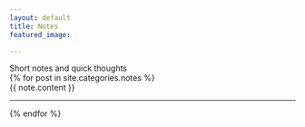 ```yaml
---
layout: default
title: Notes
featured_image: 

---
```


<div class="featured-posts outer">
<div class="outer">  
  <div class="post-feed-title inner">Short notes and quick thoughts</div>
       <div class="post-feed inner-wide">
       {% for post in site.categories.notes %}
          <article class="note-full">
            <div class="note-content">
            {{ note.content }}
        </div>
        <hr class="note-divider">
    </article>
  {% endfor %}         
    </div>   
</div>
</div>